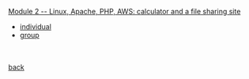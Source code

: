 [Module 2 -- Linux, Apache, PHP, AWS: calculator and a file sharing site](https://classes.engineering.wustl.edu/cse330/index.php?title=Module_2) <br>

- [individual](./individual_330m2/module2-individual-P-mandevillei/README.md) <br>
- [group](./group_330m2/module2-group-module2-526434-518340/README.md)


<br><br>
[back](../README.md)